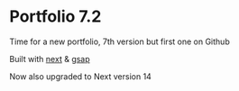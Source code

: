 # Portfolio 7.2

Time for a new portfolio, 7th version but first one on Github

Built with [next](https://www.npmjs.com/package/next) & [gsap](https://www.npmjs.com/package/gsap)

Now also upgraded to Next version 14
